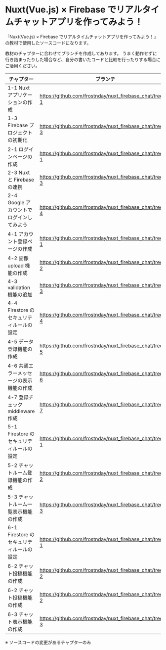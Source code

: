 # Nuxt(Vue.js) × Firebase でリアルタイムチャットアプリを作ってみよう！

「Nuxt(Vue.js) × Firebase でリアルタイムチャットアプリを作ってみよう！」の教材で使用したソースコードになります。

教材のチャプターに合わせてブランチを作成してあります。
うまく動作せずに行き詰まったりした場合など、自分の書いたコードと比較を行ったりする場合にご活用ください。

| チャプター                                | ブランチ                                                 |
| ----------------------------------------- | -------------------------------------------------------- |
| 1-1 Nuxt アプリケーションの作成           | https://github.com/frostnday/nuxt_firebase_chat/tree/1-1 |
| 1-3 Firebase プロジェクトの初期化         | https://github.com/frostnday/nuxt_firebase_chat/tree/1-3 |
| 2-1 ログインページの作成                  | https://github.com/frostnday/nuxt_firebase_chat/tree/2-1 |
| 2-3 Nuxt と Firebase の連携               | https://github.com/frostnday/nuxt_firebase_chat/tree/2-3 |
| 2-4 Google アカウントでログインしてみよう | https://github.com/frostnday/nuxt_firebase_chat/tree/2-4 |
| 4-1 アカウント登録ページの作成            | https://github.com/frostnday/nuxt_firebase_chat/tree/4-1 |
| 4-2 画像 upload 機能の作成                | https://github.com/frostnday/nuxt_firebase_chat/tree/4-2 |
| 4-3 validation 機能の追加                 | https://github.com/frostnday/nuxt_firebase_chat/tree/4-3 |
| 4-4 Firestore のセキュリティルールの設定  | https://github.com/frostnday/nuxt_firebase_chat/tree/4-4 |
| 4-5 データ登録機能の作成                  | https://github.com/frostnday/nuxt_firebase_chat/tree/4-5 |
| 4-6 共通エラーメッセージの表示機能の作成  | https://github.com/frostnday/nuxt_firebase_chat/tree/4-6 |
| 4-7 登録チェック middleware 作成          | https://github.com/frostnday/nuxt_firebase_chat/tree/4-7 |
| 5-1 Firestore のセキュリティルールの設定  | https://github.com/frostnday/nuxt_firebase_chat/tree/5-1 |
| 5-2 チャットルーム登録機能の作成          | https://github.com/frostnday/nuxt_firebase_chat/tree/5-2 |
| 5-3 チャットルーム一覧表示機能の作成      | https://github.com/frostnday/nuxt_firebase_chat/tree/5-3 |
| 6-1 Firestore のセキュリティルールの設定  | https://github.com/frostnday/nuxt_firebase_chat/tree/6-1 |
| 6-2 チャット投稿機能の作成                | https://github.com/frostnday/nuxt_firebase_chat/tree/6-2 |
| 6-2 チャット投稿機能の作成                | https://github.com/frostnday/nuxt_firebase_chat/tree/6-2 |
| 6-3 チャット表示機能の作成                | https://github.com/frostnday/nuxt_firebase_chat/tree/6-3 |

※ ソースコードの変更があるチャプターのみ
